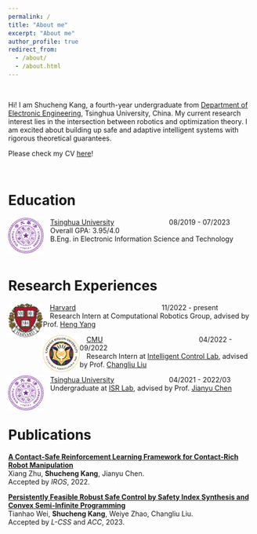 ```yaml
---
permalink: /
title: "About me"
excerpt: "About me"
author_profile: true
redirect_from: 
  - /about/
  - /about.html
---
```


&nbsp;

Hi! I am Shucheng Kang, a fourth-year undergraduate from [Department of Electronic Engineering](https://www.ee.tsinghua.edu.cn/en/), Tsinghua University, China. My current research interest lies in the intersection between robotics and optimization theory. I am excited about building up safe and adaptive intelligent systems with rigorous theoretical guarantees.


Please check my CV [here](https://ksc999.github.io/files/CV_ShuchengKang.pdf)!

&nbsp;
&nbsp;

Education
======

<img src="../images/Tsinghua_LOGO.png" alt="tsinghua" style="zoom:7%; float: left" />&emsp;[Tsinghua University](https://www.tsinghua.edu.cn/en/)&ensp;&ensp;&ensp;&ensp;&ensp;&ensp;&ensp;&ensp;&ensp;&ensp;&ensp;&ensp;&ensp;&ensp;&ensp;&ensp;08/2019 - 07/2023 
<br> &emsp;Overall GPA: 3.95/4.0 
<br>&emsp;B.Eng. in Electronic Information Science and Technology

&nbsp;
&nbsp;

Research Experiences
======
<img src="../images/Harvard_LOGO.png" alt="Harvard" style="zoom:9%; float: left" />&emsp;[Harvard](https://www.harvard.edu/)&ensp;&ensp;&ensp;&ensp;&ensp;&ensp;&ensp;&ensp;&ensp;&ensp;&ensp;&ensp;&ensp;&ensp;&ensp;&ensp;&ensp;&ensp;&ensp;&ensp;&ensp;&ensp;&ensp;&ensp;&ensp;11/2022 - present<br>&emsp;Research Intern at Computational Robotics Group, advised by Prof. [Heng Yang](https://hankyang.seas.harvard.edu/)
&nbsp;
&nbsp;

<img src="../images/CMU_LOGO.png" alt="MIT" style="zoom:7.3%; float: left" />&emsp;[CMU](https://www.cmu.edu/)&ensp;&ensp;&ensp;&ensp;&ensp;&ensp;&ensp;&ensp;&ensp;&ensp;&ensp;&ensp;&ensp;&ensp;&ensp;&ensp;&ensp;&ensp;&ensp;&ensp;&ensp;&ensp;&ensp;&ensp;&ensp;&ensp;&ensp;&ensp;04/2022 - 09/2022<br>&emsp;Research Intern at [Intelligent Control Lab](http://icontrol.ri.cmu.edu/), advised by Prof. [Changliu Liu](http://www.cs.cmu.edu/~cliu6/)
&nbsp;
&nbsp;

<img src="../images/Tsinghua_LOGO.png" alt="Tsinghua" style="zoom:7%; float: left" />&emsp;[Tsinghua University](https://www.tsinghua.edu.cn/en/)&ensp;&ensp;&ensp;&ensp;&ensp;&ensp;&ensp;&ensp;&ensp;&ensp;&ensp;&ensp;&ensp;&ensp;&ensp;&ensp;04/2021 - 2022/03 <br>&emsp;Undergraduate at [ISR Lab](http://people.iiis.tsinghua.edu.cn/~jychen/), advised by Prof. [Jianyu Chen](https://www.jianyuchen.net/)

&nbsp;
&nbsp;

Publications
======

[**A Contact-Safe Reinforcement Learning Framework for Contact-Rich Robot Manipulation**](https://arxiv.org/abs/2207.13438) 
<br>Xiang Zhu, **Shucheng Kang**, Jianyu Chen.
<br>Accepted by *IROS*, 2022. <br>

[**Persistently Feasible Robust Safe Control by Safety Index Synthesis and Convex Semi-Infinite Programming**](https://arxiv.org/abs/2209.06896) 
<br>Tianhao Wei, **Shucheng Kang**, Weiye Zhao, Changliu Liu.
<br>Accepted by *L-CSS* and *ACC*, 2023. <br>


